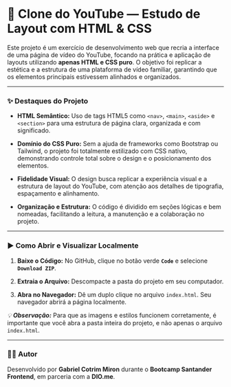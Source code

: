 # 🎥 Clone do YouTube — Estudo de Layout com HTML & CSS

Este projeto é um exercício de desenvolvimento web que recria a interface de uma página de vídeo do YouTube, focando na prática e aplicação de layouts utilizando **apenas HTML e CSS puro**. O objetivo foi replicar a estética e a estrutura de uma plataforma de vídeo familiar, garantindo que os elementos principais estivessem alinhados e organizados.

---

### ✨ Destaques do Projeto

* **HTML Semântico:** Uso de tags HTML5 como `<nav>`, `<main>`, `<aside>` e `<section>` para uma estrutura de página clara, organizada e com significado.

* **Domínio do CSS Puro:** Sem a ajuda de frameworks como Bootstrap ou Tailwind, o projeto foi totalmente estilizado com CSS nativo, demonstrando controle total sobre o design e o posicionamento dos elementos.

* **Fidelidade Visual:** O design busca replicar a experiência visual e a estrutura de layout do YouTube, com atenção aos detalhes de tipografia, espaçamento e alinhamento.

* **Organização e Estrutura:** O código é dividido em seções lógicas e bem nomeadas, facilitando a leitura, a manutenção e a colaboração no projeto.

---

### ▶️ Como Abrir e Visualizar Localmente

1.  **Baixe o Código:** No GitHub, clique no botão verde **`Code`** e selecione **`Download ZIP`**.

2.  **Extraia o Arquivo:** Descompacte a pasta do projeto em seu computador.

3.  **Abra no Navegador:** Dê um duplo clique no arquivo `index.html`. Seu navegador abrirá a página localmente.

_💡 **Observação:**_ Para que as imagens e estilos funcionem corretamente, é importante que você abra a pasta inteira do projeto, e não apenas o arquivo `index.html`.

---

### 👨‍💻 Autor

Desenvolvido por **Gabriel Cotrim Miron** durante o **Bootcamp Santander Frontend**, em parceria com a **DIO.me**.
